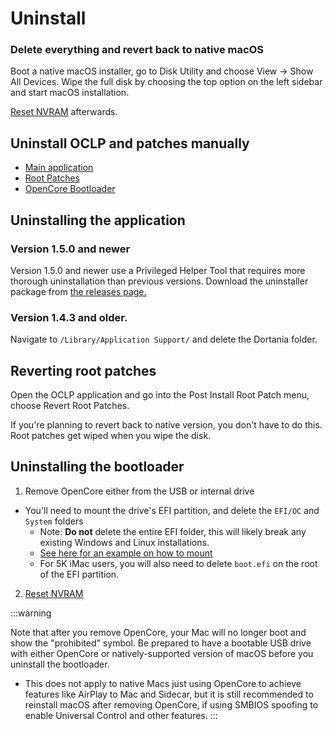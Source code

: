 # Uninstall

### Delete everything and revert back to native macOS

Boot a native macOS installer, go to Disk Utility and choose View -> Show All Devices. Wipe the full disk by choosing the top option on the left sidebar and start macOS installation.

[Reset NVRAM](https://support.apple.com/HT204063) afterwards.


## Uninstall OCLP and patches manually

* [Main application](#uninstalling-the-application)
* [Root Patches](#reverting-root-patches)
* [OpenCore Bootloader](#uninstalling-the-bootloader)


## Uninstalling the application

### Version 1.5.0 and newer

Version 1.5.0 and newer use a Privileged Helper Tool that requires more thorough uninstallation than previous versions. Download the uninstaller package from [the releases page.](https://github.com/dortania/OpenCore-Legacy-Patcher/releases)

### Version 1.4.3 and older.

Navigate to `/Library/Application Support/` and delete the Dortania folder.

## Reverting root patches

Open the OCLP application and go into the Post Install Root Patch menu, choose Revert Root Patches.

If you're planning to revert back to native version, you don't have to do this. Root patches get wiped when you wipe the disk.

## Uninstalling the bootloader

1. Remove OpenCore either from the USB or internal drive

  * You'll need to mount the drive's EFI partition, and delete the `EFI/OC` and `System` folders
    * Note: **Do not** delete the entire EFI folder, this will likely break any existing Windows and Linux installations.
    * [See here for an example on how to mount](https://dortania.github.io/OpenCore-Post-Install/universal/oc2hdd.html)
    * For 5K iMac users, you will also need to delete `boot.efi` on the root of the EFI partition.

2. [Reset NVRAM](https://support.apple.com/HT204063)

:::warning

Note that after you remove OpenCore, your Mac will no longer boot and show the "prohibited" symbol. Be prepared to have a bootable USB drive with either OpenCore or natively-supported version of macOS before you uninstall the bootloader.

* This does not apply to native Macs just using OpenCore to achieve features like AirPlay to Mac and Sidecar, but it is still recommended to reinstall macOS after removing OpenCore, if using SMBIOS spoofing to enable Universal Control and other features.
:::


